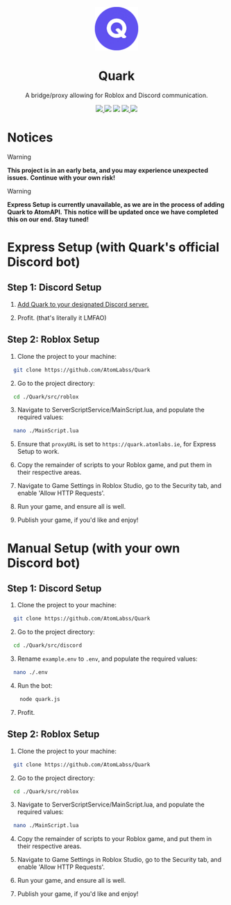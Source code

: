 <p align="center">
  <img width="100" src="https://raw.githubusercontent.com/AtomLabss/Quark/main/assets/images/quark.png?s=200&v=4" />
</p>

<h1 align="center">Quark</h1>

<p align="center">
    A bridge/proxy allowing for Roblox and Discord communication.
</p>

<p align="center">
    <a href="https://discord.gg/dmhkzYqGQw">
      <img src="https://img.shields.io/discord/1252393773468745852?color=7489d5&logo=discord&logoColor=ffffff" />
    </a>
    <img src="https://img.shields.io/github/actions/workflow/status/AtomLabss/Quark/node.js.yml">
    <img src="https://img.shields.io/static/v1?label=status&message=beta&color=blue">
    <a href="https://top.gg/bot/1310697778711629824">
      <img src="https://img.shields.io/badge/vote-darkred?logo=top.gg&label=top.gg" />
    </a>
    <a href="https://discord.com/api/oauth2/authorize?client_id=1310697778711629824">
      <img src="https://img.shields.io/badge/invite-brightgreen?logo=discord&logoColor=ffffff&label=OAuth2&color=7489d5" />
    </a>
</p>

# Notices

> [!WARNING]
> **This project is in an early beta, and you may experience unexpected issues.**
> **Continue with your own risk!**

> [!WARNING]
> **Express Setup is currently unavailable, as we are in the process of adding Quark to AtomAPI.**
> **This notice will be updated once we have completed this on our end. Stay tuned!**

# Express Setup (with Quark's official Discord bot)

## Step 1: Discord Setup
1. [Add Quark to your designated Discord server.](https://discord.com/api/oauth2/authorize?client_id=1310697778711629824)

2. Profit. (that's literally it LMFAO)

## Step 2: Roblox Setup

1. Clone the project to your machine:

```bash
  git clone https://github.com/AtomLabss/Quark
```

2. Go to the project directory:

```bash
  cd ./Quark/src/roblox
```

3. Navigate to ServerScriptService/MainScript.lua, and populate the required values:

```bash
  nano ./MainScript.lua
```

5. Ensure that `proxyURL` is set to `https://quark.atomlabs.ie`, for Express Setup to work.

4. Copy the remainder of scripts to your Roblox game, and put them in their respective areas.

5. Navigate to Game Settings in Roblox Studio, go to the Security tab, and enable 'Allow HTTP Requests'.

6. Run your game, and ensure all is well.

7. Publish your game, if you'd like and enjoy!

# Manual Setup (with your own Discord bot)

## Step 1: Discord Setup
1. Clone the project to your machine:

```bash
  git clone https://github.com/AtomLabss/Quark
```

2. Go to the project directory:

```bash
  cd ./Quark/src/discord
```

3. Rename `example.env` to `.env`, and populate the required values:

```bash
  nano ./.env
```

4. Run the bot:

```bash
    node quark.js
```

7. Profit.

## Step 2: Roblox Setup

1. Clone the project to your machine:

```bash
  git clone https://github.com/AtomLabss/Quark
```

2. Go to the project directory:

```bash
  cd ./Quark/src/roblox
```

3. Navigate to ServerScriptService/MainScript.lua, and populate the required values:

```bash
  nano ./MainScript.lua
```

4. Copy the remainder of scripts to your Roblox game, and put them in their respective areas.

5. Navigate to Game Settings in Roblox Studio, go to the Security tab, and enable 'Allow HTTP Requests'.

6. Run your game, and ensure all is well.

7. Publish your game, if you'd like and enjoy!